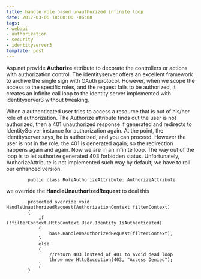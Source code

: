 ```yaml
---
title: handle role based unauthorized infinite loop
date: 2017-03-06 18:00:00 -06:00
tags:
- webapi
- authorization
- security
- identityserver3
template: post
---
```


Asp.net provide **Authorize** attribute to decorate the controllers or actions with authorization control. The identityserver offers an excellent framework to archive the single sign with OAuth protocol. However, when we scope the access to the specific roles, and the request fails to be authorized, it creates an infinite call loop to the identity server implemented with identityserver3 without tweaking.

<!--more-->
When a authenticated user tries to access a resource that is out of his/her role of authorization. The Authorize attribute finds out the user is not authorized, then a 401 unauthorized response if generated and redirects to IdentityServer instance for authorization again. At the point, the identityserver says, he is authorized, and you can proceed. However the user is not in the role, the 401 is generated again; so the redirection happens again and again. Now we are in an infinite loop. The way out of the loop is to let authorize generated 403 forbidden status. Unfortunately, AuthorizeAttribute is not implemented
such way by default; we have to roll our enhanced version.

~~~
        public class RoleAuthorizeAttribute: AuthorizeAttribute
~~~

we override the **HandleUnauthorizedRequest** to deal this

~~~
        protected override void HandleUnauthorizedRequest(AuthorizationContext filterContext)
        {
            if (!filterContext.HttpContext.User.Identity.IsAuthenticated)
            {
                base.HandleUnauthorizedRequest(filterContext);
            }
            else
            {
                //return 403 instead of 401 to avoid dead loop
                throw new HttpException(403, "Access Denied");
            }
        }
~~~
